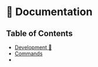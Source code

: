 # :book: Documentation

## Table of Contents

- [Development :notebook:](./_dev.md)
- [Commands](./commands/README.md)
- 